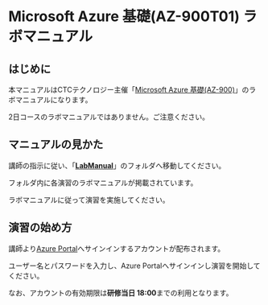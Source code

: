# Microsoft Azure 基礎(AZ-900T01) ラボマニュアル



## はじめに

本マニュアルはCTCテクノロジー主催「[Microsoft Azure 基礎(AZ-900)](https://www.school.ctc-g.co.jp/course/P728.html)」のラボマニュアルになります。

2日コースのラボマニュアルではありません。ご注意ください。



## マニュアルの見かた

講師の指示に従い、「**[LabManual](https://github.com/ctct-edu/az-900-lab-1day/tree/main/LabManual)**」のフォルダへ移動してください。

フォルダ内に各演習のラボマニュアルが掲載されています。

ラボマニュアルに従って演習を実施してください。



## 演習の始め方

講師より[Azure Portal](https://portal.azure.com/)へサインインするアカウントが配布されます。

ユーザー名とパスワードを入力し、Azure Portalへサインインし演習を開始してください。

なお、アカウントの有効期限は**研修当日 18:00**までの利用となります。